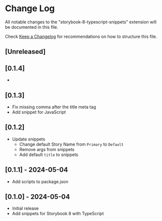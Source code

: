 # Change Log

All notable changes to the "storybook-8-typescript-snippets" extension will be documented in this file.

Check [Keep a Changelog](http://keepachangelog.com/) for recommendations on how to structure this file.

## [Unreleased]

## [0.1.4]

- 

## [0.1.3]

- Fix missing comma after the title meta tag
- Add snippet for JavaScript

## [0.1.2]

- Update snippets
  - Change default Story Name from `Primary` to `Default`
  - Remove args from snippets
  - Add default `title` to snippets

## [0.1.1] - 2024-05-04

- Add scripts to package.json

## [0.1.0] - 2024-05-04

- Initial release
- Add snippets for Storybook 8 with TypeScript
